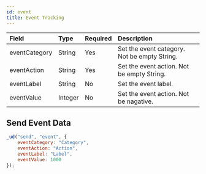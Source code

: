 ```yaml
---
id: event
title: Event Tracking
---
```


| Field         | Type    | Required | Description                                  |
| :------------ | :------ | :------- | :------------------------------------------- |
| eventCategory | String  | Yes      | Set the event category. Not be empty String. |
| eventAction   | String  | Yes      | Set the event action. Not be empty String.   |
| eventLabel    | String  | No       | Set the event label.                         |
| eventValue    | Integer | No       | Set the event action. Not be nagative.       |

## Send Event Data

```js
_ud("send", "event", {
    eventCategory: "Category",
    eventAction: "Action",
    eventLabel: "Label",
    eventValue: 1000
});
```
